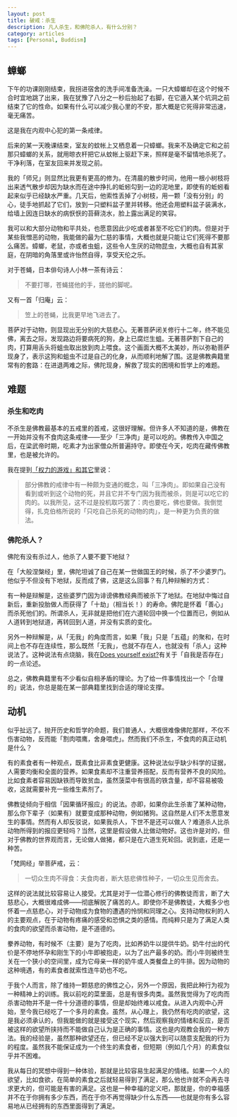 ```yaml
---
layout: post
title: 破戒：杀生 
description: 凡人杀生，和佛陀杀人，有什么分别？
category: articles
tags: [Personal, Buddism]
---
```


## 蟑螂
下午的功课刚刚结束，我拐进宿舍的洗手间准备洗澡。一只大蟑螂却在这个时候不合时宜地跳了出来，我在犹豫了八分之一秒后抬起了右脚，在它遁入某个坑洞之前结束了它的性命。如果有什么可以减少我心里的不安，那大概是它死得非常迅速，毫无痛苦。

这是我在内观中心犯的第一条戒律。

后来的某一天晚课结束，室友的蚊帐上又栖息着一只蟑螂。我来不及确定它和之前那只蟑螂的关系，就用晾衣杆把它从蚊帐上驱赶下来，照样是毫不留情地杀死了。干净利落，在室友回来并发现之前。

我的「师兄」则显然比我更有更高的修为。在清晨的散步时间，他用一根小树枝将出来透气散步却因为缺水而在途中挣扎的蚯蚓勾到一边的泥地里，即使有的蚯蚓看起来似乎已经缺水严重。几天后，他索性丢掉了小树枝，用一颗「没有分别」的心，徒手地抓起了它们，放到一只塑料盆子里并转移。他还会用塑料盆子装满水，给墙上因连日缺水的病恹恹的苔藓浇水，脸上露出满足的笑容。

我可以和大部分动物和平共处，也愿意因此少吃或者甚至不吃它们的肉。但是对于某些我憎恶的动物，我能做的最为仁慈的事情，大概也就是只能让它们死得不要那么痛苦。蟑螂，老鼠，亦或者虫蛆，这些令人生厌的动物昆虫，大概也自有其家庭，在阴暗的角落里或许怡然自得，享受天伦之乐。

对于苍蝇，日本俳句诗人小林一茶有诗云：

> 不要打哪，苍蝇搓他的手，搓他的脚呢。

又有一首「归庵」云：

> 笠上的苍蝇，比我更早地飞进去了。

菩萨对于动物，则显现出无分别的大慈悲心。无著菩萨闭关修行十二年，终不能见佛，离去之际，发现路边将要病死的狗，身上已腐烂生蛆。无著菩萨割下自己的肉，打算用舌头将蛆虫取出放到肉上喂食。这个画面大概不太美妙，所以弥勒菩萨现身了，表示这狗和蛆虫不过是自己的化身，从而顺利地解了围。这是佛教典籍里常有的套路：在进退两难之际，佛陀现身，解救了现实的困境和哲学上的难题。

## 难题

### 杀生和吃肉
不杀生是佛教最基本的五戒里的首戒，这很好理解。但许多人不知道的是，佛教在一开始并没有不食肉这条戒律——至少「三净肉」是可以吃的。佛教传入中国之后，在梁武帝时期，吃素才为出家僧众所普遍持守。即使在今天，吃肉在藏传佛教里，也是被允许的。

我在提到[「权力的游戏」和其它](/articles/game-of-thrones-and-others)里说：

> 部分佛教的戒律中有一种颇为变通的概念，叫「三净肉」。即如果自己没有看到或听到这个动物的死，并且它并不专门因为我而被杀，则是可以吃它的肉的。以我所见，这不过是投机取巧罢了：肉也要吃，佛也要做。我倒觉得，扎克伯格所说的「只吃自己杀死的动物的肉」，是一种更为负责的做法。

### 佛陀杀人？
佛陀有没有杀过人，他杀了人要不要下地狱？

在「大般涅槃经」里，佛陀坦诚了自己在某一世做国王的时候，杀了不少婆罗门。他似乎不但没有下地狱，反而成了佛，这是这么回事？有几种辩解的方式：

有一种是辩解是，这些婆罗门因为诽谤佛教经典而被杀下了地狱。在地狱中悔过自新后，重新投胎做人而获得了「十劫」（相当长！）的寿命。佛陀是怀着「善心」而杀死他们的。所谓杀人，无非就是把他们在六道轮回中换一个位置而已，例如从人道转到地狱道，再转回到人道，并没有实质的变化。

另外一种辩解是，从「无我」的角度而言，如果「我」只是「五蕴」的聚和，在时间上也不存在连续性，那么既然「无我」，也就不存在人，也就没有「杀人」这种说法了。这种说法有点烧脑，我在[Does yourself exist?](/articles/does-yourself-exist)有关于「自我是否存在」的一点论述。

总之，佛教典籍里有不少看似自相矛盾的理论。为了给一件事情找出一个「合理的」说法，你总是能在某一部典籍里找到合适的理论支撑。

## 动机
似乎扯远了。抛开历史和哲学的命题，我们普通人，大概很难像佛陀那样，不仅不伤害动物，反而能「割肉喂鹰，舍身喂虎」。然而我们不杀生，不食肉的真正动机是什么？

有的素食者有一种观点，既素食比非素食更健康。这种说法似乎缺少科学的证据，人需要均衡和全面的营养。如果食素却不注重营养搭配，反而有营养不良的风险。比如食素者容易因缺铁而导致贫血，虽然菠菜中有很高的铁含量，却不容易被吸收，这就需要补充一些维生素剂了。

佛教徒倾向于相信「因果循环报应」的说法。亦即，如果你此生杀害了某种动物，那么你下辈子（如果有）就要变成那种动物，例如猪狗。这自然是人们不太愿意发生的事情。然而有人却反驳说，如果我杀人，下世不是还可以做人？难道杀人比杀动物所得到的报应更轻吗？当然，这里是假设做人比做动物好。这也许是对的，但对于佛教的世界观而言，无论做人做猪，都只是在六道生死轮回。说到底，还是一种苦。

「梵网经」举菩萨戒，云：

> 一切众生肉不得食：夫食肉者，断大慈悲佛性种子，一切众生见而舍去。

这样的说法就比较容易让人接受。尤其是对于一位潜心修行的佛教徒而言，断了大慈悲心，大概很难成佛——彻底解脱了痛苦的人。即使你不是佛教徒，大概多少也怀着一点慈悲心，对于动物成为食物的遭遇的怜悯和同理之心。支持动物权利的人的主要观点，在于动物有疼痛的感受和恐惧之类的感情。而纯粹只是为了满足人类的食肉的欲望而杀害动物，是不道德的。

豢养动物，有时候不（主要）是为了吃肉，比如养奶牛以提供牛奶。奶牛付出的代价是不停地怀孕和刚生下的小牛即被抱走，以为了出产最多的奶。而小牛则被终生关在一个狭小的空间里，成为它母亲一样的奶牛或人类餐盘上的牛排。因为动物的这种境遇，有的素食者就索性连牛奶也不吃。

于我个人而言，除了维持一颗慈悲的佛性之心，另外一个原因，我把此种行为视为一种精神上的训练。我以前吃的菜里面，总是有很多肉类。虽然我觉得为了吃肉而杀害动物并不是一件十分道德的事情，但是却始终难以戒食。从进入内观中心开始，至今我已经吃了一个多月的素食。虽然，从心理上，我仍然有吃肉的欲望，这是我必须承认的，但我能做的就是接受这个现实，然后观察我的情绪和反应，是否被这样的欲望所挟持而不能做自己认为是正确的事情。这也是内观教会我的一种方法。我的经验是，虽然那种欲望还在，但已经不足以强大到可以随意支配我的行为的程度。虽然我不能保证成为一个终生的素食者，但短期（例如几个月）的素食似乎并不困难。

我从每日的冥想中得到一种体验，那就是比较容易生起满足的情绪。如果一个人的欲望，比如食欲，在简单的素食之后就轻易得到了满足，那么他也许就不会再去寻求更大的，但可能是有害的满足。这也是一种幸福的定义吧，那就是，你的幸福感并不在于你拥有多少东西，而在于你不再觉得缺少什么东西——也就是你有多么容易地从已经拥有的东西里面得到了满足。
